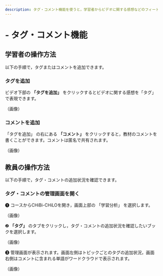 ```yaml
---
description: タグ・コメント機能を使うと，学習者からビデオに関する感想などのフィードバックを受けることができます。
---
```


# - タグ・コメント機能

## 学習者の操作方法

以下の手順で，タグまたはコメントを追加できます。

### タグを追加

ビデオ下部の  **「タグを追加」** をクリックするとビデオに関する感想を「タグ」で表現できます。

（画像）

### コメントを追加

「タグを追加」 の右にある **「コメント」** をクリックすると，教材のコメントを書くことができます。コメントは匿名で共有されます。

（画像）

## 教員の操作方法

以下の手順で，タグ・コメントの追加状況を確認できます。

### タグ・コメントの管理画面を開く

❶ コースからCHiBi-CHiLOを開き，画面上部の 「学習分析」 を選択します。

（画像）

❷ **「タグ」** のタブをクリックし，タグ・コメントの追加状況を確認したいブックを選択します。

（画像）

❸ 管理画面が表示されます。画面左側はトピックごとのタグの追加状況，画面右側はコメントに含まれる単語がワードクラウドで表示されます。

（画像）
